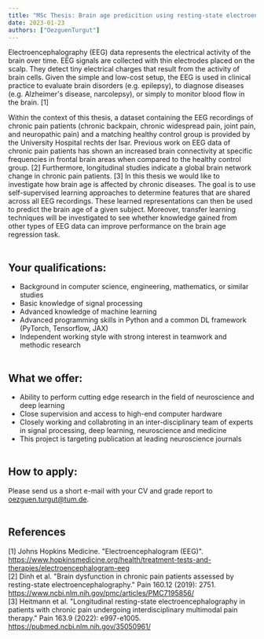 ```yaml
---
title: "MSc Thesis: Brain age predicition using resting-state electroencephograpy (EEG)"
date: 2023-01-23
authors: ["OezguenTurgut"]
---
```

 
Electroencephalography (EEG) data represents the electrical activity of the brain over time. EEG signals are collected with thin electrodes placed on the scalp. They detect tiny electrical charges that result from the activity of brain cells. Given the simple and low-cost setup, the EEG is used in clinical practice to evaluate brain disorders (e.g. epilepsy), to diagnose diseases (e.g. Alzheimer's disease, narcolepsy), or simply to monitor blood flow in the brain. [1] 
  
Within the context of this thesis, a dataset containing the EEG recordings of chronic pain patients (chronic backpain, chronic widespread pain, joint pain, and neuropathic pain) and a matching healthy control group is provided by the University Hospital rechts der Isar. Previous work on EEG data of chronic pain patients has shown an increased brain connectivity at specific frequencies in frontal brain areas when compared to the healthy control group. [2] Furthermore, longitudinal studies indicate a global brain network change in chronic pain patients. [3] In this thesis we would like to investigate how brain age is affected by chronic diseases. The goal is to use self-supervised learning approaches to determine features that are shared across all EEG recordings. These learned representations can then be used to predict the brain age of a given subject. Moreover, transfer learning techniques will be investigated to see whether knowledge gained from other types of EEG data can improve performance on the brain age regression task. 
<br/><br/> 
 
## Your qualifications:
- Background in computer science, engineering, mathematics, or similar studies
- Basic knowledge of signal processing
- Advanced knowledge of machine learning
- Advanced programming skills in Python and a common DL framework (PyTorch, Tensorflow, JAX)
- Independent working style with strong interest in teamwork and methodic research
<br/><br/>

## What we offer:
- Ability to perform cutting edge research in the field of neuroscience and deep learning
- Close supervision and access to high-end computer hardware
- Closely working and collabroting in an inter-disciplinary team of experts in signal processing, deep learning, neuroscience and medicine
- This project is targeting publication at leading neuroscience journals
<br/><br/>

## How to apply:
Please send us a short e-mail with your CV and grade report to oezguen.turgut@tum.de. 
<br/><br/>

## References
[1] Johns Hopkins Medicine. "Electroencephalogram (EEG)". https://www.hopkinsmedicine.org/health/treatment-tests-and-therapies/electroencephalogram-eeg </br>
[2] Dinh et al. "Brain dysfunction in chronic pain patients assessed by resting-state electroencephalography." Pain 160.12 (2019): 2751.
https://www.ncbi.nlm.nih.gov/pmc/articles/PMC7195856/ </br>
[3] Heitmann et al. "Longitudinal resting-state electroencephalography in patients with chronic pain undergoing interdisciplinary multimodal pain therapy." Pain 163.9 (2022): e997-e1005.
https://pubmed.ncbi.nlm.nih.gov/35050961/ </br>
